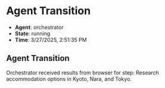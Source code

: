 # Agent Transition

- **Agent**: orchestrator
- **State**: running
- **Time**: 3/27/2025, 2:51:35 PM

## Agent Transition

Orchestrator received results from browser for step: Research accommodation options in Kyoto, Nara, and Tokyo.

